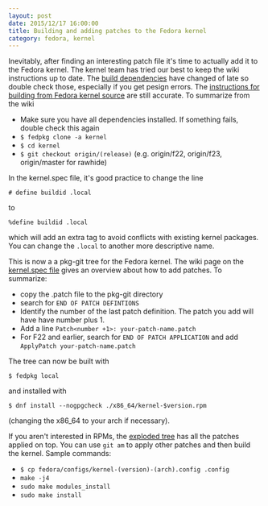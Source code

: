```yaml
---
layout: post
date: 2015/12/17 16:00:00
title: Building and adding patches to the Fedora kernel
category: fedora, kernel
---
```

Inevitably, after finding an interesting patch file it's time to actually
add it to the Fedora kernel. The kernel team has tried our best to keep
the wiki instructions up to date.  The
[build dependencies](https://fedoraproject.org/wiki/Building_a_custom_kernel#Dependencies_for_building_kernels)
have changed of late so double check those, especially if you get pesign
errors. The
[instructions for building from Fedora kernel source](https://fedoraproject.org/wiki/Building_a_custom_kernel#Building_a_Kernel_from_the_Fedora_source_tree)
are still accurate. To summarize from the wiki

- Make sure you have all dependencies installed. If something fails, double
check this again
- `$ fedpkg clone -a kernel`
- `$ cd kernel`
- `$ git checkout origin/(release)` (e.g. origin/f22, origin/f23, origin/master
for rawhide)

In the kernel.spec file, it's good practice to change the line

`# define buildid .local`

to

`%define buildid .local`

which will add an extra tag to avoid conflicts with existing kernel packages.
You can change the `.local` to another more descriptive name.

This is now a a pkg-git tree for the Fedora kernel. The wiki page on the
[kernel.spec file](https://fedoraproject.org/wiki/Kernel/Spec#Individual_patches)
gives an overview about how to add patches. To summarize:

- copy the .patch file to the pkg-git directory
- search for `END OF PATCH DEFINTIONS`
- Identify the number of the last patch definition. The patch you add will have
have number plus 1.
- Add a line `Patch<number +1>: your-patch-name.patch`
- For F22 and earlier, search for `END OF PATCH APPLICATION` and add
`ApplyPatch your-patch-name.patch`

The tree can now be built with

`$ fedpkg local`

and installed with

`$ dnf install --nogpgcheck ./x86_64/kernel-$version.rpm`

(changing the x86_64 to your arch if necessary).

If you aren't interested in RPMs,
the [exploded tree](https://git.kernel.org/cgit/linux/kernel/git/jwboyer/fedora.git/) has all the patches applied on top. You can use `git am` to apply other
patches and then build the kernel. Sample commands:

- `$ cp fedora/configs/kernel-(version)-(arch).config .config`
- `make -j4`
- `sudo make modules_install`
- `sudo make install`

